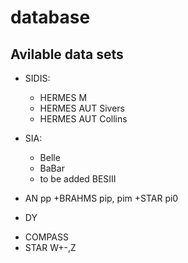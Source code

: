 # database

## Avilable data sets

- SIDIS:
  + HERMES M
  + HERMES AUT Sivers
  + HERMES AUT Collins

- SIA:
  + Belle 
  + BaBar 
  + to be added BESIII

- AN pp
  +BRAHMS pip, pim
  +STAR pi0
  
- DY
+ COMPASS
+ STAR W+-,Z


